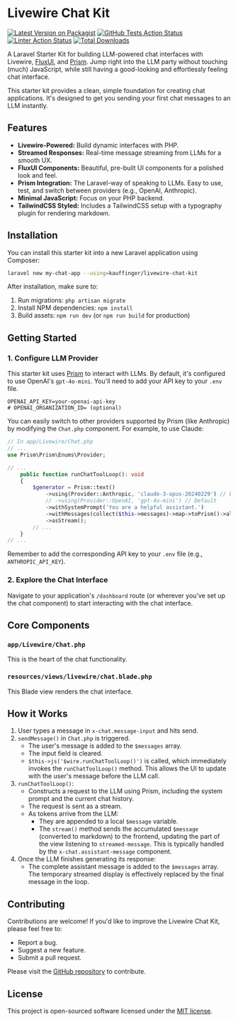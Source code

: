 # Livewire Chat Kit

[![Latest Version on Packagist](https://img.shields.io/packagist/v/kauffinger/livewire-chat-kit.svg?style=flat-square)](https://packagist.org/packages/kauffinger/livewire-chat-kit)
[![GitHub Tests Action Status](https://img.shields.io/github/actions/workflow/status/kauffinger/livewire-chat/tests.yml?branch=main&label=tests&style=flat-square)](https://github.com/kauffinger/livewire-chat/actions?query=workflow%3Atests+branch%3Amain)
[![Linter Action Status](https://img.shields.io/github/actions/workflow/status/kauffinger/livewire-chat/lint.yml?branch=main&label=linter&style=flat-square)](https://github.com/kauffinger/livewire-chat/actions?query=workflow%3Alint+branch%3Amain)
[![Total Downloads](https://img.shields.io/packagist/dt/kauffinger/livewire-chat-kit.svg?style=flat-square)](https://packagist.org/packages/kauffinger/livewire-chat-kit)

A Laravel Starter Kit for building LLM-powered chat interfaces with Livewire, [FluxUI](https://fluxui.com), and [Prism](https://github.com/prismphp/prism). Jump right into the LLM party without touching (much) JavaScript, while still having a good-looking and effortlessly feeling chat interface.

This starter kit provides a clean, simple foundation for creating chat applications. It's designed to get you sending your first chat messages to an LLM instantly.

## Features

*   **Livewire-Powered:** Build dynamic interfaces with PHP.
*   **Streamed Responses:** Real-time message streaming from LLMs for a smooth UX.
*   **FluxUI Components:** Beautiful, pre-built UI components for a polished look and feel.
*   **Prism Integration:** The Laravel-way of speaking to LLMs. Easy to use, test, and switch between providers (e.g., OpenAI, Anthropic).
*   **Minimal JavaScript:** Focus on your PHP backend.
*   **TailwindCSS Styled:** Includes a TailwindCSS setup with a typography plugin for rendering markdown.

## Installation

You can install this starter kit into a new Laravel application using Composer:

```bash
laravel new my-chat-app --using=kauffinger/livewire-chat-kit
```

After installation, make sure to:

1.  Run migrations: `php artisan migrate`
2.  Install NPM dependencies: `npm install`
3.  Build assets: `npm run dev` (or `npm run build` for production)

## Getting Started

### 1. Configure LLM Provider

This starter kit uses [Prism](https://github.com/prismphp/prism) to interact with LLMs. By default, it's configured to use OpenAI's `gpt-4o-mini`. You'll need to add your API key to your `.env` file.

```env
OPENAI_API_KEY=your-openai-api-key
# OPENAI_ORGANIZATION_ID= (optional)
```

You can easily switch to other providers supported by Prism (like Anthropic) by modifying the `Chat.php` component. For example, to use Claude:

```php
// In app/Livewire/Chat.php
// ...
use Prism\Prism\Enums\Provider;

// ...
    public function runChatToolLoop(): void
    {
        $generator = Prism::text()
            ->using(Provider::Anthropic, 'claude-3-opus-20240229') // Example for Claude
            // ->using(Provider::OpenAI, 'gpt-4o-mini') // Default
            ->withSystemPrompt('You are a helpful assistant.')
            ->withMessages(collect($this->messages)->map->toPrism()->all())
            ->asStream();
        // ...
    }
// ...
```

Remember to add the corresponding API key to your `.env` file (e.g., `ANTHROPIC_API_KEY`).

### 2. Explore the Chat Interface

Navigate to your application's `/dashboard` route (or wherever you've set up the chat component) to start interacting with the chat interface.

## Core Components

### `app/Livewire/Chat.php`

This is the heart of the chat functionality.

### `resources/views/livewire/chat.blade.php`

This Blade view renders the chat interface.

## How it Works

1.  User types a message in `x-chat.message-input` and hits send.
2.  `sendMessage()` in `Chat.php` is triggered.
    *   The user's message is added to the `$messages` array.
    *   The input field is cleared.
    *   `$this->js('$wire.runChatToolLoop()')` is called, which immediately invokes the `runChatToolLoop()` method. This allows the UI to update with the user's message before the LLM call.
3.  `runChatToolLoop()`:
    *   Constructs a request to the LLM using Prism, including the system prompt and the current chat history.
    *   The request is sent as a stream.
    *   As tokens arrive from the LLM:
        *   They are appended to a local `$message` variable.
        *   The `stream()` method sends the accumulated `$message` (converted to markdown) to the frontend, updating the part of the view listening to `streamed-message`. This is typically handled by the `x-chat.assistant-message` component.
4.  Once the LLM finishes generating its response:
    *   The complete assistant message is added to the `$messages` array. The temporary streamed display is effectively replaced by the final message in the loop.

## Contributing

Contributions are welcome! If you'd like to improve the Livewire Chat Kit, please feel free to:

*   Report a bug.
*   Suggest a new feature.
*   Submit a pull request.

Please visit the [GitHub repository](https://github.com/kauffinger/livewire-chat-kit) to contribute.

## License

This project is open-sourced software licensed under the [MIT license](LICENSE.md).
```
